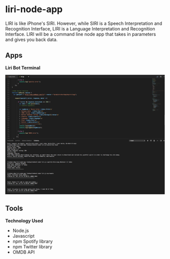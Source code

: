 # liri-node-app
LIRI is like iPhone's SIRI. However, while SIRI is a Speech Interpretation and Recognition Interface, LIRI is a Language Interpretation and Recognition Interface. LIRI will be a command line node app that takes in parameters and gives you back data.

## Apps ##

**Liri Bot Terminal**

![Home Screen](liri.png)

## Tools ##

**Technology Used**
* Node.js
* Javascript
* npm Spotify library
* npm Twitter library
* OMDB API
